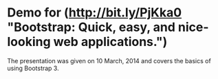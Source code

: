 # Demo for (http://bit.ly/PjKka0 "Bootstrap: Quick, easy, and nice-looking web applications.")

The presentation was given on 10 March, 2014 and covers the basics of using Bootstrap 3.
